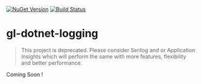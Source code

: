 [![NuGet Version](http://img.shields.io/nuget/v/GeekLearning.Logging.Azure.svg?style=flat-square)](https://www.nuget.org/packages/GeekLearning.Logging.Azure/)
[![Build Status](https://geeklearning.visualstudio.com/_apis/public/build/definitions/f841b266-7595-4d01-9ee1-4864cf65aa73/22/badge)](#)
# gl-dotnet-logging

> This project is deprecated. Please consider Serilog and or Application Insights which will perform the same with more features, flexibility and better performance.

Coming Soon !

